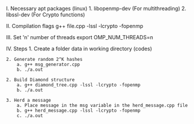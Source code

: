 I. Necessary apt packages (linux)
	1. libopenmp-dev (For multithreading)
	2. libssl-dev    (For Crypto functions)

II. Compilation flags
g++ file.cpp -lssl -lcrypto -fopenmp

III. Set 'n' number of threads
	export OMP_NUM_THREADS=n

IV. Steps
	1. Create a folder data in working directory (codes)
	
	2. Generate random 2^K hashes
		a. g++ msg_generator.cpp
		b. ./a.out
		
	2. Build Diamond structure
		a. g++ diamond_tree.cpp -lssl -lcrypto -fopenmp
		b. ./a.out
		
	3. Herd a message
		a. Place message in the msg variable in the herd_message.cpp file
		b. g++ herd_message.cpp -lssl -lcrypto -fopenmp
		c. ./a.out
